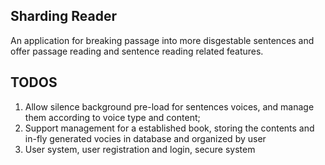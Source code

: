 ## Sharding Reader
An application for breaking passage into more disgestable sentences and offer passage reading and sentence reading related features.

## TODOS
1. Allow silence background pre-load for sentences voices, and manage them according to voice type and content;
2. Support management for a established book, storing the contents and in-fly generated vocies in database and organized by user
3. User system, user registration and login, secure system 